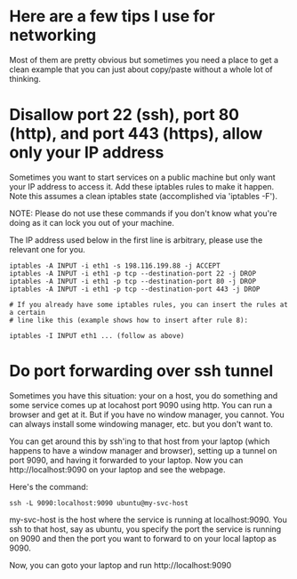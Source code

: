 # Here are a few tips I use for networking

Most of them are pretty obvious but sometimes you need a place to get a clean example
that you can just about copy/paste without a whole lot of thinking.

# Disallow port 22 (ssh), port 80 (http), and port 443 (https), allow only your IP address

Sometimes you want to start services on a public machine but only want your IP address
to access it.  Add these iptables rules to make it happen.  Note this assumes a clean 
iptables state (accomplished via 'iptables -F').  

NOTE: Please do not use these commands if you don't know what you're doing as it can 
lock you out of your machine.  

The IP address used below in the first line is arbitrary, please use the relevant one for you.
```
iptables -A INPUT -i eth1 -s 198.116.199.88 -j ACCEPT
iptables -A INPUT -i eth1 -p tcp --destination-port 22 -j DROP
iptables -A INPUT -i eth1 -p tcp --destination-port 80 -j DROP
iptables -A INPUT -i eth1 -p tcp --destination-port 443 -j DROP

# If you already have some iptables rules, you can insert the rules at a certain
# line like this (example shows how to insert after rule 8):

iptables -I INPUT eth1 ... (follow as above)
```

# Do port forwarding over ssh tunnel

Sometimes you have this situation: your on a host, you do something and some service
comes up at locahost port 9090 using http.  You can run a browser and get at it.  But
if you have no window manager, you cannot.  You can always install some windowing
manager, etc. but you don't want to.

You can get around this by ssh'ing to that host from your laptop (which happens to
have a window manager and browser), setting up a tunnel on port 9090,
and having it forwarded to your laptop.  Now you can http://localhost:9090 on your
laptop and see the webpage.

Here's the command:

```
ssh -L 9090:localhost:9090 ubuntu@my-svc-host
```

my-svc-host is the host where the service is running at localhost:9090.  You ssh
to that host, say as ubuntu, you specify the port the service is running on 9090 and
then the port you want to forward to on your local laptop as 9090.

Now, you can goto your laptop and run http://localhost:9090

